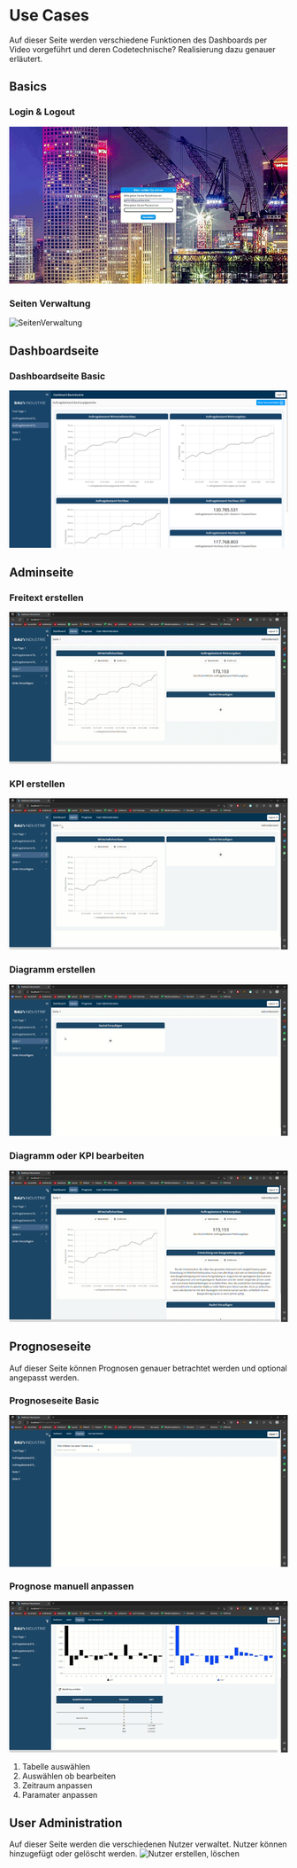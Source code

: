# Use Cases 
Auf dieser Seite werden verschiedene Funktionen des Dashboards per Video vorgeführt und deren Codetechnische? Realisierung dazu genauer erläutert.


## Basics

### Login & Logout   
![Login Logout](Data/Login%20%26%20Logout.gif)   


### Seiten Verwaltung
![SeitenVerwaltung](..Data/Seiten%20erstellen%2C%20bearbeiten.gif)


## Dashboardseite 
### Dashboardseite Basic  
![Screenshot der Dashboardseite](https://github.com/just1130/dashboardDoc/blob/main/Data/Screenshot%20Dashboard.png) 





## Adminseite
### Freitext erstellen  
![Freitext erstellen](https://github.com/just1130/dashboardDoc/blob/main/Data/Freitext%20erstellen.gif) 


### KPI erstellen
![Kennzahl erstellen](https://github.com/just1130/dashboardDoc/blob/main/Data/Kennzahl%20erstellen.gif) 

### Diagramm erstellen
![Liniendiagramm erstellen](https://github.com/just1130/dashboardDoc/blob/main/Data/Liniendiagramm%20erstellen.gif) 

### Diagramm oder KPI bearbeiten
![Kachel Bearbeitung](https://github.com/just1130/dashboardDoc/blob/main/Data/Kachel%20bearbeiten.gif)




## Prognoseseite
Auf dieser Seite können Prognosen genauer betrachtet werden und optional angepasst werden.

### Prognoseseite Basic
![Prognose Seite](https://github.com/just1130/dashboardDoc/blob/main/Data/Prognose%20Seite.gif)

### Prognose manuell anpassen
![Prognose manuell anpassen](https://github.com/just1130/dashboardDoc/blob/main/Data/Prognose%20manuell%20bearbeiten.gif)  
1. Tabelle auswählen
2. Auswählen ob bearbeiten
3. Zeitraum anpassen
4. Paramater anpassen

## User Administration  
Auf dieser Seite werden die verschiedenen Nutzer verwaltet. Nutzer können hinzugefügt oder gelöscht werden.
![Nutzer erstellen, löschen](https://github.com/just1130/dashboardDoc/blob/main/Data/Nutzer%20erstellen%20l%C3%B6schen.gif)








